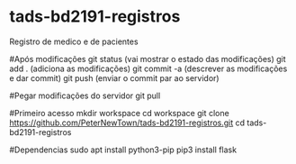 # tads-bd2191-registros
Registro de medico e de pacientes 



#Após modificações
git status   	(vai mostrar o estado das modificações)
git add .    	(adiciona as modificações)
git commit -a 	(descrever as modificações e dar commit)
git push 		(enviar o commit par ao servidor)


#Pegar modificações do servidor
git pull

#Primeiro acesso
mkdir workspace
cd workspace
git clone https://github.com/PeterNewTown/tads-bd2191-registros.git
cd tads-bd2191-registros



#Dependencias
sudo apt install python3-pip
pip3 install flask
